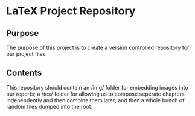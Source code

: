 # LaTeX Project Repository

## Purpose

The purpose of this project is to create a version
controlled repository for our project files.

## Contents

This repository should contain an /img/ folder for 
embedding images into our reports; a /tex/ folder
for allowing us to compose seperate chapters 
independently and then combine them later; and
then a whole bunch of random files dumped into the root.
